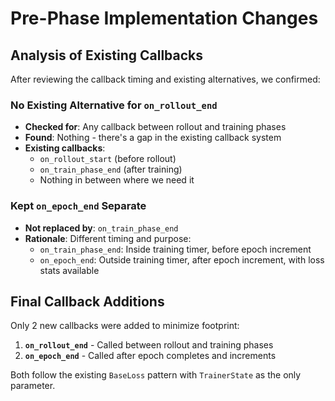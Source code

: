 # Pre-Phase Implementation Changes

## Analysis of Existing Callbacks

After reviewing the callback timing and existing alternatives, we confirmed:

### No Existing Alternative for `on_rollout_end`
- **Checked for**: Any callback between rollout and training phases
- **Found**: Nothing - there's a gap in the existing callback system
- **Existing callbacks**: 
  - `on_rollout_start` (before rollout)
  - `on_train_phase_end` (after training)
  - Nothing in between where we need it

### Kept `on_epoch_end` Separate
- **Not replaced by**: `on_train_phase_end`
- **Rationale**: Different timing and purpose:
  - `on_train_phase_end`: Inside training timer, before epoch increment
  - `on_epoch_end`: Outside training timer, after epoch increment, with loss stats available

## Final Callback Additions

Only 2 new callbacks were added to minimize footprint:

1. **`on_rollout_end`** - Called between rollout and training phases
2. **`on_epoch_end`** - Called after epoch completes and increments

Both follow the existing `BaseLoss` pattern with `TrainerState` as the only parameter.
